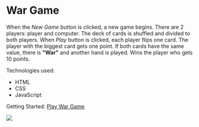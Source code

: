 # War Game

When the *New Game* button is clicked, a new game begins.
There are 2 players: player and computer.
The deck of cards is shuffled and divided to both players.
When *Play* button is clicked, each player flips one card.
The player with the biggest card gets one point.
If both cards have the same value, there is **"War"** and another hand is played.
Wins the player who gets 10 points.

Technologies used: 
* HTML
* CSS 
* JavaScript

Getting Started:
[Play War Game](https://pages.git.generalassemb.ly/laurasora/war-game/)


![](https://i.imgur.com/naPufDa.png)